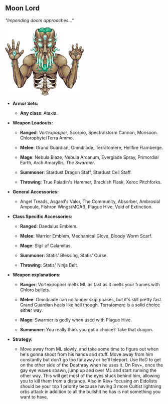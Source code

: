 ## Moon Lord

*"Impending doom approaches…"*

![image alt text](../public/BMbpD6rCZ1qoniF20u7H2A_img_59.png)

* **Armor Sets:**

    * **Any class**: Ataxia.

* **Weapon Loadouts:**

    * **Ranged**: *Vortexpopper*, Scorpio, Spectralstorm Cannon, Monsoon. Chlorophyte/Terra Ammo.

    * **Melee**: Grand Guardian, Omniblade, Terratomere, Hellfire Flamberge.

    * **Mage**: Nebula Blaze, Nebula Arcanum, Everglade Spray, Primordial Earth, Arch Amaryllis, *The Swarmer*.

    * **Summoner**: Stardust Dragon Staff, Stardust Cell Staff.

    * **Throwing**: True Paladin's Hammer, Brackish Flask, Xeroc Pitchforks.	

* **General Accessories:**

    * Angel Treads, Asgard's Valor, The Community, Absorber, Ambrosial Ampoule, Fishron Wings/MOAB, Plague Hive, Void of Extinction.

* **Class Specific Accessories:**

    * **Ranged**: Daedalus Emblem.

    * **Melee**: Warrior Emblem, Mechanical Glove, Bloody Worm Scarf.

    * **Mage**: Sigil of Calamitas.

    * **Summoner**: Statis' Blessing, Statis’ Curse.

    * **Throwing**: Statis' Ninja Belt.

* **Weapon explanations:**

    * **Ranger**: Vortexpopper melts ML as fast as it melts your frames with Chloro bullets.

    * **Melee**: Omniblade can no longer skip phases, but it's still pretty fast. Grand Guardian heals like hell though. Terratomere is a solid choice either way.

    * **Mage**: Swarmer is godly when used with Plague Hive.

    * **Summoner**: You really think you got a choice? Take that dragon.

* **Strategy:**

    * Move away from ML slowly, and take some time to figure out when he's gonna shoot from his hands and stuff. Move away from him constantly but don’t go too far away or he’ll teleport. Use RoD to get on the other side of the Deathray when he uses it. On Rev+, once the gay eye waves spawn, jump up and over ML and start running the other way. This will get most of the eyes stuck behind him, allowing you to kill them from a distance. Also in Rev+ focusing on Eidolists should be your top 1 priority because having 3 more Cultist lightning orbs attack in addition to all the bullshit he has is not something you want to have.
